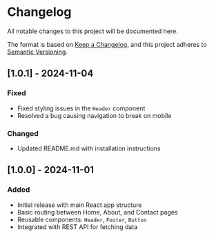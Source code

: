 # Changelog

All notable changes to this project will be documented here.

The format is based on [Keep a Changelog](https://keepachangelog.com/en/1.0.0/), and this project adheres to [Semantic Versioning](https://semver.org/).

## [1.0.1] - 2024-11-04
### Fixed
- Fixed styling issues in the `Header` component
- Resolved a bug causing navigation to break on mobile

### Changed
- Updated README.md with installation instructions

## [1.0.0] - 2024-11-01
### Added
- Initial release with main React app structure
- Basic routing between Home, About, and Contact pages
- Reusable components: `Header`, `Footer`, `Button`
- Integrated with REST API for fetching data
